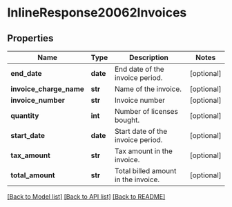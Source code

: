 # InlineResponse20062Invoices

## Properties
Name | Type | Description | Notes
------------ | ------------- | ------------- | -------------
**end_date** | **date** | End date of the invoice period. | [optional] 
**invoice_charge_name** | **str** | Name of the invoice. | [optional] 
**invoice_number** | **str** | Invoice number  | [optional] 
**quantity** | **int** | Number of licenses bought. | [optional] 
**start_date** | **date** | Start date of the invoice period. | [optional] 
**tax_amount** | **str** | Tax amount in the invoice. | [optional] 
**total_amount** | **str** | Total billed amount in the invoice. | [optional] 

[[Back to Model list]](../README.md#documentation-for-models) [[Back to API list]](../README.md#documentation-for-api-endpoints) [[Back to README]](../README.md)

